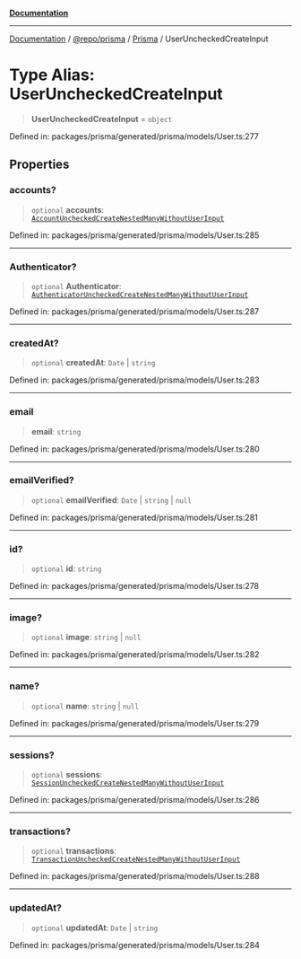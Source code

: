 [**Documentation**](../../../../../README.md)

***

[Documentation](../../../../../README.md) / [@repo/prisma](../../../README.md) / [Prisma](../README.md) / UserUncheckedCreateInput

# Type Alias: UserUncheckedCreateInput

> **UserUncheckedCreateInput** = `object`

Defined in: packages/prisma/generated/prisma/models/User.ts:277

## Properties

### accounts?

> `optional` **accounts**: [`AccountUncheckedCreateNestedManyWithoutUserInput`](AccountUncheckedCreateNestedManyWithoutUserInput.md)

Defined in: packages/prisma/generated/prisma/models/User.ts:285

***

### Authenticator?

> `optional` **Authenticator**: [`AuthenticatorUncheckedCreateNestedManyWithoutUserInput`](AuthenticatorUncheckedCreateNestedManyWithoutUserInput.md)

Defined in: packages/prisma/generated/prisma/models/User.ts:287

***

### createdAt?

> `optional` **createdAt**: `Date` \| `string`

Defined in: packages/prisma/generated/prisma/models/User.ts:283

***

### email

> **email**: `string`

Defined in: packages/prisma/generated/prisma/models/User.ts:280

***

### emailVerified?

> `optional` **emailVerified**: `Date` \| `string` \| `null`

Defined in: packages/prisma/generated/prisma/models/User.ts:281

***

### id?

> `optional` **id**: `string`

Defined in: packages/prisma/generated/prisma/models/User.ts:278

***

### image?

> `optional` **image**: `string` \| `null`

Defined in: packages/prisma/generated/prisma/models/User.ts:282

***

### name?

> `optional` **name**: `string` \| `null`

Defined in: packages/prisma/generated/prisma/models/User.ts:279

***

### sessions?

> `optional` **sessions**: [`SessionUncheckedCreateNestedManyWithoutUserInput`](SessionUncheckedCreateNestedManyWithoutUserInput.md)

Defined in: packages/prisma/generated/prisma/models/User.ts:286

***

### transactions?

> `optional` **transactions**: [`TransactionUncheckedCreateNestedManyWithoutUserInput`](TransactionUncheckedCreateNestedManyWithoutUserInput.md)

Defined in: packages/prisma/generated/prisma/models/User.ts:288

***

### updatedAt?

> `optional` **updatedAt**: `Date` \| `string`

Defined in: packages/prisma/generated/prisma/models/User.ts:284
